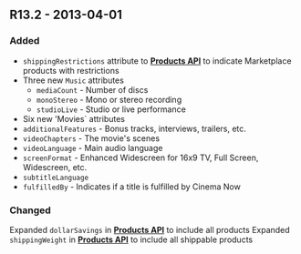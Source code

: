 ## R13.2 - 2013-04-01
### Added
- `shippingRestrictions` attribute to **[Products API](https://bestbuyapis.github.io/api-documentation/#products-api)** to indicate Marketplace products with restrictions
- Three new `Music` attributes
  - `mediaCount` - Number of discs
  - `monoStereo` - Mono or stereo recording
  - `studioLive` - Studio or live performance
- Six new 'Movies` attributes
 - `additionalFeatures` - Bonus tracks, interviews, trailers, etc.
 - `videoChapters` - The movie's scenes
 - `videoLanguage` - Main audio language
 - `screenFormat` - Enhanced Widescreen for 16x9 TV, Full Screen, Widescreen, etc.
 - `subtitleLanguage`
 - `fulfilledBy` - Indicates if a title is fulfilled by Cinema Now
 
### Changed
Expanded `dollarSavings` in **[Products API](https://bestbuyapis.github.io/api-documentation/#products-api)** to include all products
Expanded `shippingWeight` in **[Products API](https://bestbuyapis.github.io/api-documentation/#products-api)** to include all shippable products
